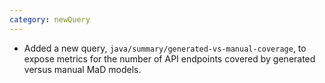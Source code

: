 ```yaml
---
category: newQuery
---
```

* Added a new query, `java/summary/generated-vs-manual-coverage`, to expose metrics for the number of API endpoints covered by generated versus manual MaD models.
